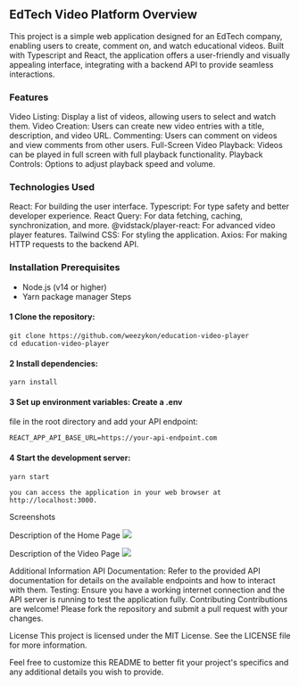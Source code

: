 ## EdTech Video Platform Overview 

This project is a simple web application
designed for an EdTech company, enabling users to create, comment on,
and watch educational videos. Built with Typescript and React, the
application offers a user-friendly and visually appealing interface,
integrating with a backend API to provide seamless interactions.

### Features
Video Listing: Display a list of videos, allowing users to select and watch them.
Video Creation: Users can create new video entries with a title, description, and video URL.
Commenting: Users can comment on videos and view comments from other users.
Full-Screen Video Playback: Videos can be played in full screen with full playback functionality.
Playback Controls: Options to adjust playback speed and volume.

### Technologies Used
React: For building the user interface.
Typescript: For type safety and better developer experience.
React Query: For data fetching, caching, synchronization, and more.
@vidstack/player-react: For advanced video player features.
Tailwind CSS: For styling the application.
Axios: For making HTTP requests to the backend API.


### Installation Prerequisites 
- Node.js (v14 or higher) 
- Yarn package manager Steps 

#### 1 Clone the repository:

``` 
git clone https://github.com/weezykon/education-video-player 
cd education-video-player 
```
#### 2 Install dependencies:
``` 
yarn install 
```

#### 3 Set up environment variables: Create a .env
file in the root directory and add your API endpoint:
```
REACT_APP_API_BASE_URL=https://your-api-endpoint.com 
```

#### 4 Start the development server: 
``` 
yarn start
```

``` yarn start Usage Once the development server is running,
you can access the application in your web browser at
http://localhost:3000.
```


Screenshots

Description of the Home Page
<img src="https://res.cloudinary.com/dqqrgidob/image/upload/v1718372097/sk33dj7fwoq57h0nosqz.png"/>

Description of the Video Page
<img src="https://res.cloudinary.com/dqqrgidob/image/upload/v1718372098/aafy59jhkhn5bs6om0k6.png"/>

Additional Information API Documentation: Refer to the provided API
documentation for details on the available endpoints and how to interact
with them. Testing: Ensure you have a working internet connection and
the API server is running to test the application fully. Contributing
Contributions are welcome! Please fork the repository and submit a pull
request with your changes.

License This project is licensed under the MIT License. See the LICENSE
file for more information.

Feel free to customize this README to better fit your project\'s
specifics and any additional details you wish to provide.
